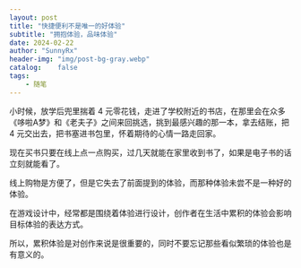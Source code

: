 ```yaml
---
layout: post
title: "快捷便利不是唯一的好体验"
subtitle: "拥抱体验，品味体验"
date: 2024-02-22
author: "SunnyRx"
header-img: "img/post-bg-gray.webp"
catalog:	false
tags:
    - 随笔
---
```


小时候，放学后兜里揣着 4 元零花钱，走进了学校附近的书店，在那里会在众多《哆啦A梦》和《老夫子》之间来回挑选，挑到最感兴趣的那一本，拿去结账，把 4 元交出去，把书塞进书包里，怀着期待的心情一路走回家。

现在买书只要在线上点一点购买，过几天就能在家里收到书了，如果是电子书的话立刻就能看了。

线上购物是方便了，但是它失去了前面提到的体验，而那种体验未尝不是一种好的体验。

在游戏设计中，经常都是围绕着体验进行设计，创作者在生活中累积的体验会影响目标体验的表达方式。

所以，累积体验是对创作来说是很重要的，同时不要忘记那些看似繁琐的体验也是有意义的。